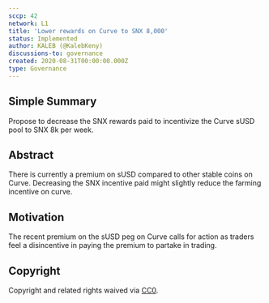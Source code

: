 ```yaml
---
sccp: 42
network: L1
title: 'Lower rewards on Curve to SNX 8,000'
status: Implemented
author: KALEB (@KalebKeny)
discussions-to: governance
created: 2020-08-31T00:00:00.000Z
type: Governance
---
```


## Simple Summary

<!--"If you can't explain it simply, you don't understand it well enough." Provide a simplified and layman-accessible explanation of the SCCP.-->

Propose to decrease the SNX rewards paid to incentivize the Curve sUSD pool to SNX 8k per week.

## Abstract

<!--A short (~200 word) description of the variable change proposed.-->

There is currently a premium on sUSD compared to other stable coins on Curve. Decreasing the SNX incentive paid might slightly reduce the farming incentive on curve.

## Motivation

<!--The motivation is critical for SCCPs that want to update variables within Synthetix. It should clearly explain why the existing variable is not incentive aligned. SCCP submissions without sufficient motivation may be rejected outright.-->

The recent premium on the sUSD peg on Curve calls for action as traders feel a disincentive in paying the premium to partake in trading.

## Copyright

Copyright and related rights waived via [CC0](https://creativecommons.org/publicdomain/zero/1.0/).
